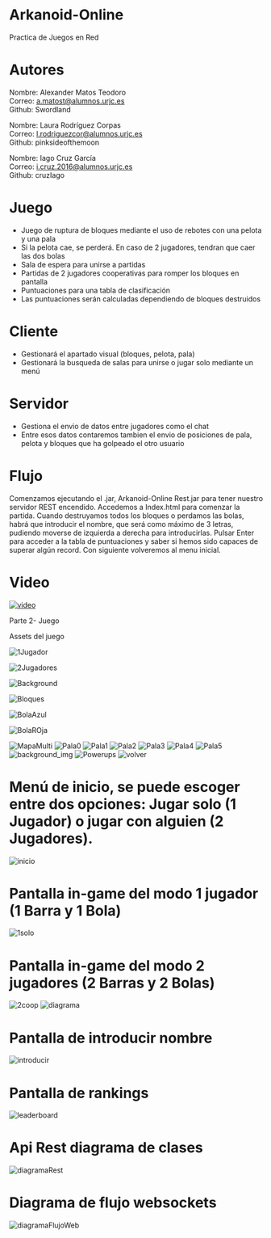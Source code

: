 # Arkanoid-Online

Practica de Juegos en Red

# Autores

Nombre: Alexander Matos Teodoro<br>
Correo: a.matost@alumnos.urjc.es<br>
Github: Swordland<br>

Nombre: Laura Rodríguez Corpas<br>
Correo: l.rodriguezcor@alumnos.urjc.es<br>
Github: pinksideofthemoon<br>

Nombre: Iago Cruz García<br>
Correo: i.cruz.2016@alumnos.urjc.es<br>
Github: cruzIago<br>

# Juego

- Juego de ruptura de bloques mediante el uso de rebotes con una pelota y una pala<br>
- Si la pelota cae, se perderá. En caso de 2 jugadores, tendran que caer las dos bolas<br>
- Sala de espera para unirse a partidas<br>
- Partidas de 2 jugadores cooperativas para romper los bloques en pantalla<br>
- Puntuaciones para una tabla de clasificación<br>
- Las puntuaciones serán calculadas dependiendo de bloques destruidos<br>

# Cliente

- Gestionará el apartado visual (bloques, pelota, pala)<br>
- Gestionará la busqueda de salas para unirse o jugar solo mediante un menú

# Servidor

- Gestiona el envio de datos entre jugadores como el chat
- Entre esos datos contaremos tambien el envio de posiciones de pala, pelota y bloques que ha golpeado el otro usuario

# Flujo
Comenzamos ejecutando el .jar, Arkanoid-Online Rest.jar para tener nuestro servidor REST encendido. Accedemos a Index.html para comenzar la partida. Cuando destruyamos todos los bloques o perdamos las bolas, habrá que introducir el nombre, que será como máximo de 3 letras, pudiendo moverse de izquierda a derecha para introducirlas. Pulsar Enter para acceder a la tabla de puntuaciones y saber si hemos sido capaces de superar algún record. Con siguiente volveremos al menu inicial.
# Video
[![video](https://img.youtube.com/vi/4oOUtWo8wXo/0.jpg)](https://www.youtube.com/watch?v=4oOUtWo8wXo)

Parte 2- Juego

Assets del juego

![1Jugador](https://github.com/cruzIago/Arkanoid-Online/blob/master/assets/1JUGADOR.png?raw=true)

![2Jugadores](https://github.com/cruzIago/Arkanoid-Online/blob/master/assets/2JUGADORES.png?raw=true)

![Background](https://github.com/cruzIago/Arkanoid-Online/blob/master/assets/BACKGROUND.png?raw=true)

![Bloques](https://github.com/cruzIago/Arkanoid-Online/blob/master/assets/Bloques.png?raw=true)

![BolaAzul](https://github.com/cruzIago/Arkanoid-Online/blob/master/assets/BolaAzul.png?raw=true)

![BolaROja](https://github.com/cruzIago/Arkanoid-Online/blob/master/assets/BolaRoja.png?raw=true)

![MapaMulti](https://github.com/cruzIago/Arkanoid-Online/blob/master/assets/Mapa%20multi.png?raw=true)
![Pala0](https://github.com/cruzIago/Arkanoid-Online/blob/master/assets/Pala0.png?raw=true)
![Pala1](https://github.com/cruzIago/Arkanoid-Online/blob/master/assets/Pala1.png?raw=true)
![Pala2](https://github.com/cruzIago/Arkanoid-Online/blob/master/assets/Pala2.png?raw=true)
![Pala3](https://github.com/cruzIago/Arkanoid-Online/blob/master/assets/Pala3.png?raw=true)
![Pala4](https://github.com/cruzIago/Arkanoid-Online/blob/master/assets/Pala4.png?raw=true)
![Pala5](https://github.com/cruzIago/Arkanoid-Online/blob/master/assets/Pala5.png?raw=true)
![background_img](https://github.com/cruzIago/Arkanoid-Online/blob/master/assets/background_ingame.png?raw=true)
![Powerups](https://github.com/cruzIago/Arkanoid-Online/blob/master/assets/powerups.png?raw=true)
![volver](https://github.com/cruzIago/Arkanoid-Online/blob/master/assets/volver.png?raw=true)

# Menú de inicio, se puede escoger entre dos opciones: Jugar solo (1 Jugador) o jugar con alguien (2 Jugadores).

![inicio](https://i.imgur.com/Qelf1OZ.png)

# Pantalla in-game del modo 1 jugador (1 Barra y 1 Bola)

![1solo](https://i.imgur.com/xLq8uIz.png)

# Pantalla in-game del modo 2 jugadores (2 Barras y 2 Bolas)

![2coop](https://i.imgur.com/64SZbij.png)
![diagrama](https://i.imgur.com/oC5YEw8.png)

# Pantalla de introducir nombre
![introducir](https://i.imgur.com/rLjSVGN.png)

# Pantalla de rankings
![leaderboard](https://i.imgur.com/Vztc2hd.png)


# Api Rest diagrama de clases
![diagramaRest](https://i.imgur.com/MNHDbLB.png)
# Diagrama de flujo websockets
![diagramaFlujoWeb](https://i.imgur.com/dXm1Erz.png)
